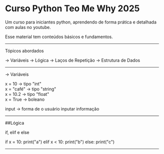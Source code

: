 # Curso Python Teo Me Why 2025

Um curso para iniciantes python, 
aprendendo de forma prática e detalhada
com aulas no youtube.

Esse material tem conteúdos básicos e fundamentos.

-----------------------------------------------------------------

Tópicos abordados 

-> Variáveis
-> Lógica 
-> Laços de Repetição
-> Estrutura de Dados

-----------------------------------------------------------------

-> Variáveis

x = 10 -> tipo "int"\
x = "café" -> tipo "string"\
x = 10.2 -> tipo "float"\
x = True -> boleano

input -> forma de o usuário inputar informação

------------------------------------------------------------------

##Lógica

if, elif e else

if x = 10:
    print("a")
elif x < 10:
    print("b")
else:
    print("c")

------------------------------------------------------------------

